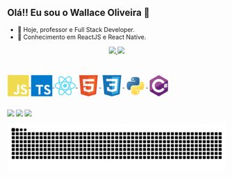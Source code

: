 ## Olá!! Eu sou o Wallace Oliveira 👋
- 🔭 Hoje,  professor e Full Stack Developer.
- 🌱 Conhecimento em ReactJS e React Native.

<div align="center">
  <a href="https://github.com/wallaceolive">
  <img height="180em" src="https://github-readme-stats.vercel.app/api?username=WallaceOliveira&show_icons=true&theme=dark&include_all_commits=true&count_private=true"/>
  <img height="180em" src="https://github-readme-stats.vercel.app/api/top-langs/?username=wallaceolive&layout=compact&langs_count=7&theme=dark"/>
</div>

##

<div style="display: inline_block"><br>
  <img align="center" alt="wallace-Js" height="50" width="50" src="https://raw.githubusercontent.com/devicons/devicon/master/icons/javascript/javascript-plain.svg">
  <img align="center" alt="wallace-Ts" height="50" width="50" src="https://raw.githubusercontent.com/devicons/devicon/master/icons/typescript/typescript-plain.svg">
  <img align="center" alt="wallace-React" height="50" width="50" src="https://raw.githubusercontent.com/devicons/devicon/master/icons/react/react-original.svg">
  <img align="center" alt="wallace-HTML" height="50" width="50" src="https://raw.githubusercontent.com/devicons/devicon/master/icons/html5/html5-original.svg">
  <img align="center" alt="wallace-CSS" height="50" width="50" src="https://raw.githubusercontent.com/devicons/devicon/master/icons/css3/css3-original.svg">
  <img align="center" alt="wallace-Python" height="50" width="50" src="https://raw.githubusercontent.com/devicons/devicon/master/icons/python/python-original.svg">
  <img align="center" alt="wallace-Csharp" height="50" width="50" src="https://raw.githubusercontent.com/devicons/devicon/master/icons/csharp/csharp-original.svg">
  </div>

##

<div>
  <a href="https://instagram.com/wallacemaximus" target="_blank"><img src="https://img.shields.io/badge/-Instagram-%23E4405F?style=for-the-badge&logo=instagram&logoColor=white" target="_blank"></a>
  <a href = "mailto:wallaceolive@gmail.com"><img src="https://img.shields.io/badge/-Gmail-%23333?style=for-the-badge&logo=gmail&logoColor=white" target="_blank"></a>
  <a href="https://www.linkedin.com/in/xxxxxxxxxxxxxx" target="_blank"><img src="https://img.shields.io/badge/-LinkedIn-%230077B5?style=for-the-badge&logo=linkedin&logoColor=white" target="_blank"></a>

![Snake animation](https://github.com/wallaceolive/wallaceolive/blob/output/github-contribution-grid-snake.svg)
</div>
